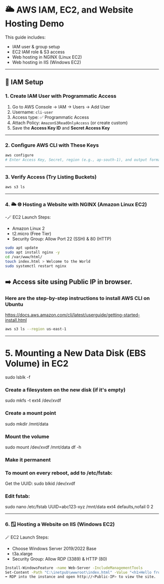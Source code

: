# 🌥️ AWS IAM, EC2, and Website Hosting Demo

This guide includes:
- IAM user & group setup
- EC2 IAM role & S3 access
- Web hosting in NGINX (Linux EC2)
- Web hosting in IIS (Windows EC2)

---

## 🔐 IAM Setup

### 1. Create IAM User with Programmatic Access
1. Go to AWS Console → IAM → Users → Add User
2. Username: `cli-user`
3. Access type: ✅ Programmatic Access
4. Attach Policy: `AmazonS3ReadOnlyAccess` (or create custom)
5. Save the **Access Key ID** and **Secret Access Key**

---

### 2. Configure AWS CLI with These Keys

```bash
aws configure
# Enter Access Key, Secret, region (e.g., ap-south-1), and output format (json)
```
---

###  3. Verify Access (Try Listing Buckets)
``` bash
aws s3 ls
```
---
### 4. 🌥️ 🌐 Hosting a Website with NGINX (Amazon Linux EC2)

 -🪄 EC2 Launch Steps:
- Amazon Linux 2
- t2.micro (Free Tier)
- Security Group: Allow Port 22 (SSH) & 80 (HTTP)

``` bash
sudo apt update
sudo apt install nginx -y
cd /var/www/html/
touch index.html > Welcome to the World
sudo systemctl restart nginx
```


➡️ Access site using Public IP in browser.
---
### Here are the step-by-step instructions to install AWS CLI on Ubuntu
https://docs.aws.amazon.com/cli/latest/userguide/getting-started-install.html

``` bash
aws s3 ls --region us-east-1
```
---
# 5. Mounting a New Data Disk (EBS Volume) in EC2

sudo lsblk -f
### Create a filesystem on the new disk (if it's empty)
sudo mkfs -t ext4 /dev/xvdf
### Create a mount point
sudo mkdir /mnt/data
### Mount the volume
sudo mount /dev/xvdf /mnt/data
df -h

### Make it permanent
### To mount on every reboot, add to /etc/fstab:

Get the UUID:
sudo blkid /dev/xvdf

### Edit fstab:
sudo nano /etc/fstab
UUID=abc123-xyz /mnt/data ext4 defaults,nofail 0 2

---
### 6. 🪟 Hosting a Website on IIS (Windows EC2)
🪄 EC2 Launch Steps:
- Choose Windows Server 2019/2022 Base
- t3a.xlarge
- Security Group: Allow RDP (3389) & HTTP (80)

```bash
Install-WindowsFeature -name Web-Server -IncludeManagementTools
Set-Content -Path "C:\inetpub\wwwroot\index.html" -Value "<h1>Hello from IIS on Windows EC2</h1>"
➡️ RDP into the instance and open http://<Public-IP> to view the site.
```
